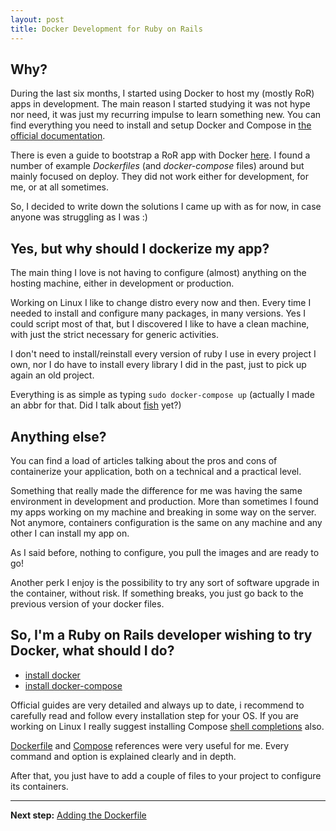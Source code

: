 ```yaml
---
layout: post
title: Docker Development for Ruby on Rails
---
```



## Why?

During the last six months, I started using Docker to host my (mostly RoR) apps in development.
The main reason I started studying it was not hype nor need, it was just my recurring impulse to learn something new.
You can find everything you need to install and setup Docker and Compose in [the official documentation](https://docs.docker.com/).

There is even a guide to bootstrap a RoR app with Docker [here](https://docs.docker.com/compose/rails/).
I found a number of example _Dockerfiles_ (and _docker-compose_ files) around but mainly focused on deploy. They did not work either for development, for me, or at all sometimes.

So, I decided to write down the solutions I came up with as for now, in case anyone was struggling as I was :)


## Yes, but why should I dockerize my app?

The main thing I love is not having to configure (almost) anything on the hosting machine, either in development or production.

Working on Linux I like to change distro every now and then. Every time I needed to install and configure many packages, in many versions. Yes I could script most of that, but I discovered I like to have a clean machine, with just the strict necessary for generic activities.

I don't need to install/reinstall every version of ruby I use in every project I own, nor I do have to install every library I did in the past, just to pick up again an old project.

Everything is as simple as typing `sudo docker-compose up` (actually I made an abbr for that. Did I talk about [fish](https://fishshell.com/) yet?)


## Anything else?

You can find a load of articles talking about the pros and cons of containerize your application, both on a technical and a practical level.

Something that really made the difference for me was having the same environment in development and production. More than sometimes I found my apps working on my machine and breaking in some way on the server. Not anymore, containers configuration is the same on any machine and any other I can install my app on.

As I said before, nothing to configure, you pull the images and are ready to go!

Another perk I enjoy is the possibility to try any sort of software upgrade in the container, without risk. If something breaks, you just go back to the previous version of your docker files.


## So, I'm a Ruby on Rails developer wishing to try Docker, what should I do?
* [install docker](https://docs.docker.com/)
* [install docker-compose](https://docs.docker.com/compose/install/)

Official guides are very detailed and always up to date, i recommend to carefully read and follow every installation step for your OS. If you are working on Linux I really suggest installing Compose [shell completions](https://docs.docker.com/compose/completion/) also.

[Dockerfile](https://docs.docker.com/engine/reference/builder/)
and [Compose](https://docs.docker.com/compose/compose-file/)
references were very useful for me. Every command and option is explained clearly and in depth.

After that, you just have to add a couple of files to your project to configure its containers.

<hr/>

**Next step:** [Adding the Dockerfile](docker-2-parte)
